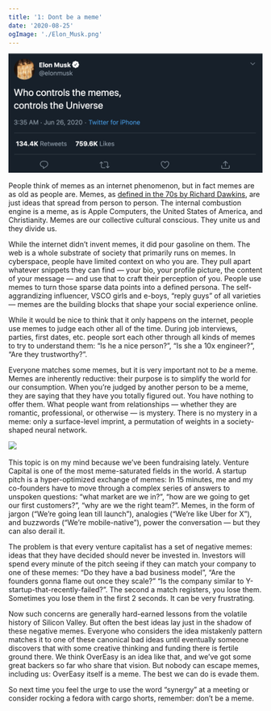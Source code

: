 ```yaml
---
title: '1: Dont be a meme'
date: '2020-08-25'
ogImage: './Elon_Musk.png'
---
```


![](./Elon_Musk.png)

People think of memes as an internet phenomenon, but in fact memes are as old as people are. Memes, as [defined in the 70s by Richard Dawkins](https://en.wikipedia.org/wiki/Meme#Dawkins), are just ideas that spread from person to person. The internal combustion engine is a meme, as is Apple Computers, the United States of America, and Christianity. Memes are our collective cultural conscious. They unite us and they divide us.

While the internet didn’t invent memes, it did pour gasoline on them. The web is a whole substrate of society that primarily runs on memes. In cyberspace, people have limited context on who you are. They pull apart whatever snippets they can find — your bio, your profile picture, the content of your message — and use that to craft their perception of you. People use memes to turn those sparse data points into a defined persona. The self-aggrandizing influencer, VSCO girls and e-boys, “reply guys” of all varieties — memes are the building blocks that shape your social experience online.

While it would be nice to think that it only happens on the internet, people use memes to judge each other all of the time. During job interviews, parties, first dates, etc. people sort each other through all kinds of memes to try to understand them: “Is he a nice person?”, “Is she a 10x engineer?”, “Are they trustworthy?”.

Everyone matches some memes, but it is very important not to _be_ a meme. Memes are inherently reductive: their purpose is to simplify the world for our consumption. When you’re judged by another person to be a meme, they are saying that they have you totally figured out. You have nothing to offer them. What people want from relationships — whether they are romantic, professional, or otherwise — is mystery. There is no mystery in a meme: only a surface-level imprint, a permutation of weights in a society-shaped neural network.

![](./Dwight_meme.png)

This topic is on my mind because we’ve been fundraising lately. Venture Capital is one of the most meme-saturated fields in the world. A startup pitch is a hyper-optimized exchange of memes: In 15 minutes, me and my co-founders have to move through a complex series of answers to unspoken questions: “what market are we in?”, “how are we going to get our first customers?”, “why are we the right team?”. Memes, in the form of jargon (“We’re going lean till launch”), analogies (“We’re like Uber for X”), and buzzwords (“We’re mobile-native”), power the conversation — but they can also derail it.

The problem is that every venture capitalist has a set of negative memes: ideas that they have decided should never be invested in. Investors will spend every minute of the pitch seeing if they can match your company to one of these memes: “Do they have a bad business model”, “Are the founders gonna flame out once they scale?” “Is the company similar to Y-startup-that-recently-failed?”. The second a match registers, you lose them. Sometimes you lose them in the first 2 seconds. It can be very frustrating.

Now such concerns are generally hard-earned lessons from the volatile history of Silicon Valley. But often the best ideas lay just in the shadow of these negative memes. Everyone who considers the idea mistakenly pattern matches it to one of these canonical bad ideas until eventually someone discovers that with some creative thinking and funding there is fertile ground there. We think OverEasy is an idea like that, and we’ve got some great backers so far who share that vision. But nobody can escape memes, including us: OverEasy itself is a meme. The best we can do is evade them.

So next time you feel the urge to use the word “synergy” at a meeting or consider rocking a fedora with cargo shorts, remember: don’t be a meme.
